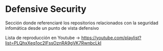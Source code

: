 # Defensive Security
Sección donde referenciaré los repositorios relacionados con la seguridad infomática desde un punto de vista defensivo

Lista de reproducción en Youtube -> https://youtube.com/playlist?list=PLQhxXeq1oc2lFssOznRA9gVK7RwnbcLkI
